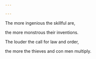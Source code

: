 ```yaml
---

---
```


The more ingenious the skillful are,

the more monstrous their inventions.

The louder the call for law and order,

the more the thieves and con men multiply.

